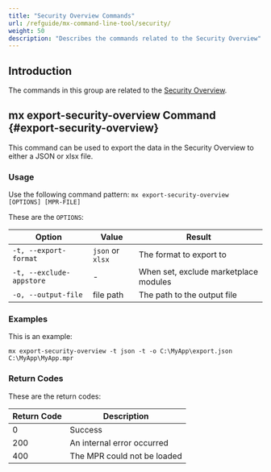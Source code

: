 ```yaml
---
title: "Security Overview Commands"
url: /refguide/mx-command-line-tool/security/
weight: 50
description: "Describes the commands related to the Security Overview"
---
```


## Introduction

The commands in this group are related to the [Security Overview](/refguide/security-overview/).

## mx export-security-overview Command {#export-security-overview}

This command can be used to export the data in the Security Overview to either a JSON or xlsx file.

### Usage

Use the following command pattern: `mx export-security-overview [OPTIONS] [MPR-FILE]`

These are the `OPTIONS`:

| Option                    | Value             | Result 
|---------------------------|-------------------|----------
| `-t, --export-format`     | `json` or `xlsx`  | The format to export to
| `-t, --exclude-appstore`  | *-*               | When set, exclude marketplace modules
| `-o, --output-file`       | file path         | The path to the output file

### Examples

This is an example:

`mx export-security-overview -t json -t -o C:\MyApp\export.json C:\MyApp\MyApp.mpr`

### Return Codes

These are the return codes:

| Return Code   | Description                   |
| --------------| ----------------------------- |
| 0             | Success                       |
| 200           | An internal error occurred    |
| 400           | The MPR could not be loaded   |